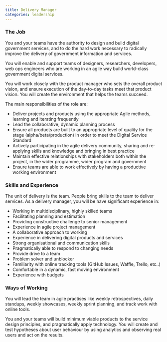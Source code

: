 ```yaml
---
title: Delivery Manager
categories: leadership
---
```


### The Job

You and your teams have the authority to design and build digital government services, and to do the hard work necessary to radically improve the delivery of government information and services.

You will enable and support teams of designers, researchers, developers, web ops engineers who are working in an agile way build world-class government digital services.

You will work closely with the product manager who sets the overall product vision, and ensure execution of the day-to-day tasks meet that product vision. You will create the environment that helps the teams succeed.

The main responsibilities of the role are:

- Deliver projects and products using the appropriate Agile methods, learning and iterating frequently
- Lead the collaborative, dynamic planning process
- Ensure all products are built to an appropriate level of quality for the stage (alpha/beta/production) in order to meet the Digital Service Standard
- Actively participating in the agile delivery  community, sharing and re-applying skills and knowledge and bringing in best practice
- Maintain effective relationships with stakeholders both within the project, in the wider programme, wider program and government
- Ensure teams are able to work effectively by having a productive working environment

### Skills and Experience

The unit of delivery is the team. People bring skills to the team to deliver services. As a delivery manager, you will be have significant experience in:

- Working in multidisciplinary, highly skilled teams
- Facilitating planning and estimation
- Providing constructive challenge to senior management
- Experience in agile project management
- A collaborative approach to working
- Experience in delivering digital products and services
- Strong organisational and communication skills
- Pragmatically able to respond to changing needs
- Provide drive to a team
- Problem solver and unblocker
- Familiarity with online tracking tools (GitHub Issues, Waffle, Trello, etc..)
- Comfortable in a dynamic, fast moving environment
- Experience with budgets

### Ways of Working

You will lead the team in agile practises like weekly retrospectives, daily standups, weekly showcases, weekly sprint planning, and track work with online tools.

You and your teams will build minimum viable products to the service design principles, and pragmatically apply technology. You will create and test hypotheses about user behaviour by using analytics and observing real users and act on the results.
